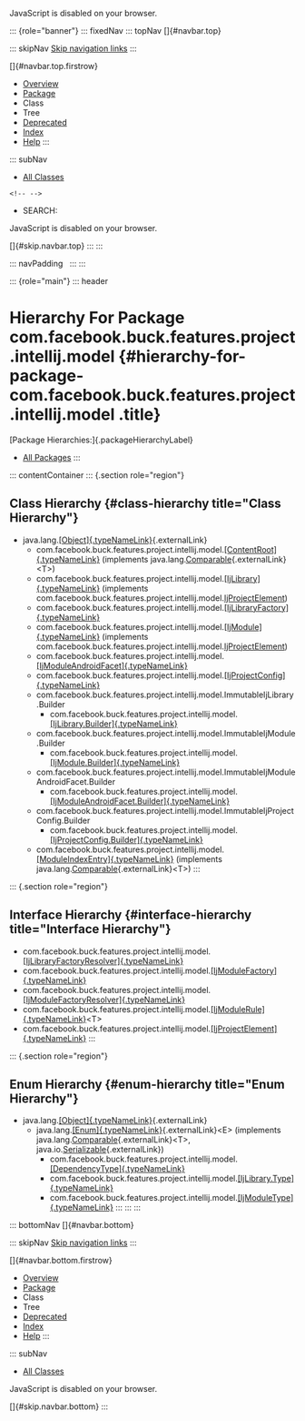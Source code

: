<div>

JavaScript is disabled on your browser.

</div>

::: {role="banner"}
::: fixedNav
::: topNav
[]{#navbar.top}

::: skipNav
[Skip navigation links](#skip.navbar.top "Skip navigation links")
:::

[]{#navbar.top.firstrow}

-   [Overview](../../../../../../../index.html)
-   [Package](package-summary.html)
-   Class
-   Tree
-   [Deprecated](../../../../../../../deprecated-list.html)
-   [Index](../../../../../../../index-all.html)
-   [Help](../../../../../../../help-doc.html)
:::

::: subNav
-   [All Classes](../../../../../../../allclasses.html)

```{=html}
<!-- -->
```
-   SEARCH:

<div>

<div>

JavaScript is disabled on your browser.

</div>

</div>

[]{#skip.navbar.top}
:::
:::

::: navPadding
 
:::
:::

::: {role="main"}
::: header
# Hierarchy For Package com.facebook.buck.features.project.intellij.model {#hierarchy-for-package-com.facebook.buck.features.project.intellij.model .title}

[Package Hierarchies:]{.packageHierarchyLabel}

-   [All Packages](../../../../../../../overview-tree.html)
:::

::: contentContainer
::: {.section role="region"}
## Class Hierarchy {#class-hierarchy title="Class Hierarchy"}

-   java.lang.[[Object]{.typeNameLink}](http://docs.oracle.com/javase/7/docs/api/java/lang/Object.html?is-external=true "class or interface in java.lang"){.externalLink}
    -   com.facebook.buck.features.project.intellij.model.[[ContentRoot]{.typeNameLink}](ContentRoot.html "class in com.facebook.buck.features.project.intellij.model")
        (implements
        java.lang.[Comparable](http://docs.oracle.com/javase/7/docs/api/java/lang/Comparable.html?is-external=true "class or interface in java.lang"){.externalLink}\<T\>)
    -   com.facebook.buck.features.project.intellij.model.[[IjLibrary]{.typeNameLink}](IjLibrary.html "class in com.facebook.buck.features.project.intellij.model")
        (implements
        com.facebook.buck.features.project.intellij.model.[IjProjectElement](IjProjectElement.html "interface in com.facebook.buck.features.project.intellij.model"))
    -   com.facebook.buck.features.project.intellij.model.[[IjLibraryFactory]{.typeNameLink}](IjLibraryFactory.html "class in com.facebook.buck.features.project.intellij.model")
    -   com.facebook.buck.features.project.intellij.model.[[IjModule]{.typeNameLink}](IjModule.html "class in com.facebook.buck.features.project.intellij.model")
        (implements
        com.facebook.buck.features.project.intellij.model.[IjProjectElement](IjProjectElement.html "interface in com.facebook.buck.features.project.intellij.model"))
    -   com.facebook.buck.features.project.intellij.model.[[IjModuleAndroidFacet]{.typeNameLink}](IjModuleAndroidFacet.html "class in com.facebook.buck.features.project.intellij.model")
    -   com.facebook.buck.features.project.intellij.model.[[IjProjectConfig]{.typeNameLink}](IjProjectConfig.html "class in com.facebook.buck.features.project.intellij.model")
    -   com.facebook.buck.features.project.intellij.model.ImmutableIjLibrary.Builder
        -   com.facebook.buck.features.project.intellij.model.[[IjLibrary.Builder]{.typeNameLink}](IjLibrary.Builder.html "class in com.facebook.buck.features.project.intellij.model")
    -   com.facebook.buck.features.project.intellij.model.ImmutableIjModule.Builder
        -   com.facebook.buck.features.project.intellij.model.[[IjModule.Builder]{.typeNameLink}](IjModule.Builder.html "class in com.facebook.buck.features.project.intellij.model")
    -   com.facebook.buck.features.project.intellij.model.ImmutableIjModuleAndroidFacet.Builder
        -   com.facebook.buck.features.project.intellij.model.[[IjModuleAndroidFacet.Builder]{.typeNameLink}](IjModuleAndroidFacet.Builder.html "class in com.facebook.buck.features.project.intellij.model")
    -   com.facebook.buck.features.project.intellij.model.ImmutableIjProjectConfig.Builder
        -   com.facebook.buck.features.project.intellij.model.[[IjProjectConfig.Builder]{.typeNameLink}](IjProjectConfig.Builder.html "class in com.facebook.buck.features.project.intellij.model")
    -   com.facebook.buck.features.project.intellij.model.[[ModuleIndexEntry]{.typeNameLink}](ModuleIndexEntry.html "class in com.facebook.buck.features.project.intellij.model")
        (implements
        java.lang.[Comparable](http://docs.oracle.com/javase/7/docs/api/java/lang/Comparable.html?is-external=true "class or interface in java.lang"){.externalLink}\<T\>)
:::

::: {.section role="region"}
## Interface Hierarchy {#interface-hierarchy title="Interface Hierarchy"}

-   com.facebook.buck.features.project.intellij.model.[[IjLibraryFactoryResolver]{.typeNameLink}](IjLibraryFactoryResolver.html "interface in com.facebook.buck.features.project.intellij.model")
-   com.facebook.buck.features.project.intellij.model.[[IjModuleFactory]{.typeNameLink}](IjModuleFactory.html "interface in com.facebook.buck.features.project.intellij.model")
-   com.facebook.buck.features.project.intellij.model.[[IjModuleFactoryResolver]{.typeNameLink}](IjModuleFactoryResolver.html "interface in com.facebook.buck.features.project.intellij.model")
-   com.facebook.buck.features.project.intellij.model.[[IjModuleRule]{.typeNameLink}](IjModuleRule.html "interface in com.facebook.buck.features.project.intellij.model")\<T\>
-   com.facebook.buck.features.project.intellij.model.[[IjProjectElement]{.typeNameLink}](IjProjectElement.html "interface in com.facebook.buck.features.project.intellij.model")
:::

::: {.section role="region"}
## Enum Hierarchy {#enum-hierarchy title="Enum Hierarchy"}

-   java.lang.[[Object]{.typeNameLink}](http://docs.oracle.com/javase/7/docs/api/java/lang/Object.html?is-external=true "class or interface in java.lang"){.externalLink}
    -   java.lang.[[Enum]{.typeNameLink}](http://docs.oracle.com/javase/7/docs/api/java/lang/Enum.html?is-external=true "class or interface in java.lang"){.externalLink}\<E\>
        (implements
        java.lang.[Comparable](http://docs.oracle.com/javase/7/docs/api/java/lang/Comparable.html?is-external=true "class or interface in java.lang"){.externalLink}\<T\>,
        java.io.[Serializable](http://docs.oracle.com/javase/7/docs/api/java/io/Serializable.html?is-external=true "class or interface in java.io"){.externalLink})
        -   com.facebook.buck.features.project.intellij.model.[[DependencyType]{.typeNameLink}](DependencyType.html "enum in com.facebook.buck.features.project.intellij.model")
        -   com.facebook.buck.features.project.intellij.model.[[IjLibrary.Type]{.typeNameLink}](IjLibrary.Type.html "enum in com.facebook.buck.features.project.intellij.model")
        -   com.facebook.buck.features.project.intellij.model.[[IjModuleType]{.typeNameLink}](IjModuleType.html "enum in com.facebook.buck.features.project.intellij.model")
:::
:::
:::

::: bottomNav
[]{#navbar.bottom}

::: skipNav
[Skip navigation links](#skip.navbar.bottom "Skip navigation links")
:::

[]{#navbar.bottom.firstrow}

-   [Overview](../../../../../../../index.html)
-   [Package](package-summary.html)
-   Class
-   Tree
-   [Deprecated](../../../../../../../deprecated-list.html)
-   [Index](../../../../../../../index-all.html)
-   [Help](../../../../../../../help-doc.html)
:::

::: subNav
-   [All Classes](../../../../../../../allclasses.html)

<div>

<div>

JavaScript is disabled on your browser.

</div>

</div>

[]{#skip.navbar.bottom}
:::
